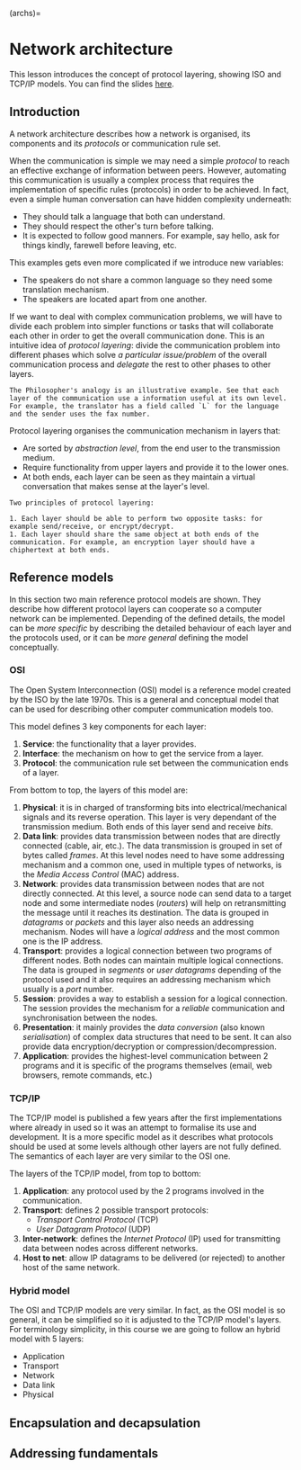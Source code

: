 (archs)=
# Network architecture

This lesson introduces the concept of protocol layering, showing ISO and TCP/IP models.
You can find the slides [here](slides/architecture.odp).

## Introduction
A network architecture describes how a network is organised, its components and its _protocols_ or communication rule set.

When the communication is simple we may need a simple _protocol_ to reach an effective exchange of information between peers.
However, automating this communication is usually a complex process that requires the implementation of specific rules (protocols) in order to be achieved.
In fact, even a simple human conversation can have hidden complexity underneath:

- They should talk a language that both can understand.
- They should respect the other's turn before talking.
- It is expected to follow good manners. For example, say hello, ask for things kindly, farewell before leaving, etc.

This examples gets even more complicated if we introduce new variables:

- The speakers do not share a common language so they need some translation mechanism.
- The speakers are located apart from one another.

If we want to deal with complex communication problems, we will have to divide each problem into simpler functions or tasks that will collaborate each other in order to get the overall communication done.
This is an intuitive idea of _protocol layering_:
divide the communication problem into different phases which solve _a particular issue/problem_ of the overall communication process and _delegate_ the rest to other phases to other layers.

```{note}
The Philosopher's analogy is an illustrative example. See that each layer of the communication use a information useful at its own level.
For example, the translator has a field called `L` for the language and the sender uses the fax number.
```

Protocol layering organises the communication mechanism in layers that:
- Are sorted by _abstraction level_, from the end user to the transmission medium.
- Require functionality from upper layers and provide it to the lower ones.
- At both ends, each layer can be seen as they maintain a virtual conversation that makes sense at the layer's level.

```{note}
Two principles of protocol layering:

1. Each layer should be able to perform two opposite tasks: for example send/receive, or encrypt/decrypt.
1. Each layer should share the same object at both ends of the communication. For example, an encryption layer should have a chiphertext at both ends.
```

## Reference models

In this section two main reference protocol models are shown. They describe how different protocol layers can cooperate so a computer network can be implemented.
Depending of the defined details, the model can be _more specific_ by describing the detailed behaviour of each layer and the protocols used,
or it can be _more general_ defining the model conceptually.

### OSI

The Open System Interconnection (OSI) model is a reference model created by the ISO by the late 1970s. This is a general and conceptual model that can be used for describing other computer communication models too.

This model defines 3 key components for each layer:

1. **Service**: the functionality that a layer provides.
1. **Interface**: the mechanism on how to get the service from a layer.
1. **Protocol**: the communication rule set between the communication ends of a layer.

From bottom to top, the layers of this model are:

1. **Physical**: it is in charged of transforming bits into electrical/mechanical signals and its reverse operation.
   This layer is very dependant of the transmission medium. Both ends of this layer send and receive _bits_.
1. **Data link**: provides data transmission between nodes that are directly connected (cable, air, etc.).
   The data transmission is grouped in set of bytes called _frames_.
   At this level nodes need to have some addressing mechanism and a common one, used in multiple types of networks, is the _Media Access Control_ (MAC) address.
1. **Network**: provides data transmission between nodes that are not directly connected.
   At this level, a source node can send data to a target node and some intermediate nodes (_routers_) will help on retransmitting the message until it reaches its destination.
   The data is grouped in _datagrams_ or _packets_ and this layer also needs an addressing mechanism.
   Nodes will have a _logical address_ and the most common one is the IP address.
1. **Transport**: provides a logical connection between two programs of different nodes.
   Both nodes can maintain multiple logical connections.
   The data is grouped in _segments_ or _user datagrams_ depending of the protocol used and it also requires an addressing mechanism which usually is a _port_ number.
1. **Session**: provides a way to establish a session for a logical connection. The session provides the mechanism for a _reliable_ communication and synchronisation between the nodes.
1. **Presentation**: it mainly provides the _data conversion_ (also known _serialisation_) of complex data structures that need to be sent.
   It can also provide data encryption/decryption or compression/decompression.
1. **Application**: provides the highest-level communication between 2 programs and it is specific of the programs themselves (email, web browsers, remote commands, etc.)

### TCP/IP

The TCP/IP model is published a few years after the first implementations where already in used so it was an attempt to formalise its use and development.
It is a more specific model as it describes what protocols should be used at some levels although other layers are not fully defined.
The semantics of each layer are very similar to the OSI one.

The layers of the TCP/IP model, from top to bottom:

1. **Application**: any protocol used by the 2 programs involved in the communication.
1. **Transport**: defines 2 possible transport protocols:
   - _Transport Control Protocol_ (TCP)
   - _User Datagram Protocol_ (UDP)
1. **Inter-network**: defines the _Internet Protocol_ (IP) used for transmitting data between nodes across different networks.
1. **Host to net**: allow IP datagrams to be delivered (or rejected) to another host of the same network.

### Hybrid model

The OSI and TCP/IP models are very similar. In fact, as the OSI model is so general, it can be simplified so it is adjusted to the TCP/IP model's layers.
For terminology simplicity, in this course we are going to follow an hybrid model with 5 layers:

- Application
- Transport
- Network
- Data link
- Physical

## Encapsulation and decapsulation

## Addressing fundamentals
